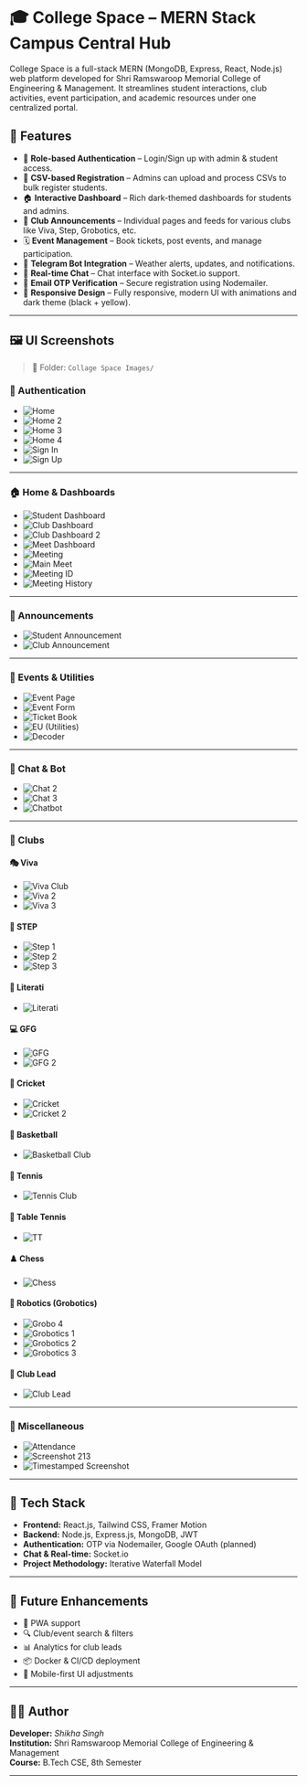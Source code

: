 # 🎓 College Space – MERN Stack Campus Central Hub

College Space is a full-stack MERN (MongoDB, Express, React, Node.js) web platform developed for Shri Ramswaroop Memorial College of Engineering & Management. It streamlines student interactions, club activities, event participation, and academic resources under one centralized portal.

## 🌟 Features

- 🔐 **Role-based Authentication** – Login/Sign up with admin & student access.
- 🧾 **CSV-based Registration** – Admins can upload and process CSVs to bulk register students.
- 🏠 **Interactive Dashboard** – Rich dark-themed dashboards for students and admins.
- 📣 **Club Announcements** – Individual pages and feeds for various clubs like Viva, Step, Grobotics, etc.
- 🗓️ **Event Management** – Book tickets, post events, and manage participation.
- 🤖 **Telegram Bot Integration** – Weather alerts, updates, and notifications.
- 💬 **Real-time Chat** – Chat interface with Socket.io support.
- 📧 **Email OTP Verification** – Secure registration using Nodemailer.
- 🎯 **Responsive Design** – Fully responsive, modern UI with animations and dark theme (black + yellow).

---

## 🖼️ UI Screenshots

> 📁 Folder: `Collage Space Images/`

### 🔐 Authentication
- ![Home](Collage%20Space%20Images/Home.png)
- ![Home 2](Collage%20Space%20Images/home2.png)
- ![Home 3](Collage%20Space%20Images/home3.png)
- ![Home 4](Collage%20Space%20Images/home4.png)
- ![Sign In](Collage%20Space%20Images/signin.png)
- ![Sign Up](Collage%20Space%20Images/signup.png)

---

### 🏠 Home & Dashboards


- ![Student Dashboard](Collage%20Space%20Images/studentdashboard.png)
- ![Club Dashboard](Collage%20Space%20Images/clubdashboard.png)
- ![Club Dashboard 2](Collage%20Space%20Images/clubdashboard2.png)
- ![Meet Dashboard](Collage%20Space%20Images/meet%20dashboard%20(1).png)
- ![Meeting](Collage%20Space%20Images/meeting.png)
- ![Main Meet](Collage%20Space%20Images/main%20meet%20(1).png)
- ![Meeting ID](Collage%20Space%20Images/meeting%20id%20(1).png)
- ![Meeting History](Collage%20Space%20Images/historymeet%20(1).png)

---

### 📣 Announcements

- ![Student Announcement](Collage%20Space%20Images/studentannouncement.png)
- ![Club Announcement](Collage%20Space%20Images/clubannouncement%20ent2.png)

---

### 📅 Events & Utilities

- ![Event Page](Collage%20Space%20Images/eventpage.png)
- ![Event Form](Collage%20Space%20Images/eventform.png)
- ![Ticket Book](Collage%20Space%20Images/ticket%20book.png)
- ![EU (Utilities)](Collage%20Space%20Images/eu.png)
- ![Decoder](Collage%20Space%20Images/decoder.png)

---

### 🤖 Chat & Bot

- ![Chat 2](Collage%20Space%20Images/chat2.png)
- ![Chat 3](Collage%20Space%20Images/chat%203.png)
- ![Chatbot](Collage%20Space%20Images/chatbot.png)

---

### 🏏 Clubs

#### 🎭 Viva
- ![Viva Club](Collage%20Space%20Images/vivaclub.png)
- ![Viva 2](Collage%20Space%20Images/viva2.png)
- ![Viva 3](Collage%20Space%20Images/viva3.png)

#### 💃 STEP
- ![Step 1](Collage%20Space%20Images/step1.png)
- ![Step 2](Collage%20Space%20Images/step2.png)
- ![Step 3](Collage%20Space%20Images/step3.png)

#### 📖 Literati
- ![Literati](Collage%20Space%20Images/literati.png)

#### 💻 GFG
- ![GFG](Collage%20Space%20Images/gfg.png)
- ![GFG 2](Collage%20Space%20Images/GFG2.png)

#### 🏏 Cricket
- ![Cricket](Collage%20Space%20Images/cricket.png)
- ![Cricket 2](Collage%20Space%20Images/cricket2.png)

#### 🏀 Basketball
- ![Basketball Club](Collage%20Space%20Images/basketball%20club.png)

#### 🎾 Tennis
- ![Tennis Club](Collage%20Space%20Images/tennisclub1.png)

#### 🏓 Table Tennis
- ![TT](Collage%20Space%20Images/tt.png)

#### ♟️ Chess
- ![Chess](Collage%20Space%20Images/chess.png)

#### 🤖 Robotics (Grobotics)
- ![Grobo 4](Collage%20Space%20Images/grobo4.png)
- ![Grobotics 1](Collage%20Space%20Images/grobotics1.png)
- ![Grobotics 2](Collage%20Space%20Images/grobotics2.png)
- ![Grobotics 3](Collage%20Space%20Images/grobotics3.png)

#### 👤 Club Lead
- ![Club Lead](Collage%20Space%20Images/clublead.png)

---

### 📝 Miscellaneous

- ![Attendance](Collage%20Space%20Images/attendance.png)
- ![Screenshot 213](Collage%20Space%20Images/Screenshot%20(213).png)
- ![Timestamped Screenshot](Collage%20Space%20Images/Screenshot%202025-05-13%20012058.png)

---

## 📂 Tech Stack

- **Frontend:** React.js, Tailwind CSS, Framer Motion
- **Backend:** Node.js, Express.js, MongoDB, JWT
- **Authentication:** OTP via Nodemailer, Google OAuth (planned)
- **Chat & Real-time:** Socket.io
- **Project Methodology:** Iterative Waterfall Model

---

## 🧠 Future Enhancements

- 📲 PWA support
- 🔍 Club/event search & filters
- 📊 Analytics for club leads
- 📦 Docker & CI/CD deployment
- 📱 Mobile-first UI adjustments

---

## 👨‍💻 Author

**Developer:** *Shikha Singh*  
**Institution:** Shri Ramswaroop Memorial College of Engineering & Management  
**Course:** B.Tech CSE, 8th Semester   

---


